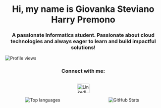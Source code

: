 <h1 align="center">Hi, my name is Giovanka Steviano Harry Premono</h1>
<h3 align="center">A passionate Informatics student. Passionate about cloud technologies and always eager to learn and build impactful solutions!</h3>

<p align="left">
  <img src="https://komarev.com/ghpvc/?username=gio71220924&label=Profile%20views&color=0e75b6&style=flat" alt="Profile views" />
</p>

<h3 align="center">Connect with me:</h3>
<div style="display: flex; justify-content: center; align-items: center;">
  <p>
    <a href="https://www.linkedin.com/in/giohp" target="blank">
      <img align="center" src="https://raw.githubusercontent.com/rahuldkjain/github-profile-readme-generator/master/src/images/icons/Social/linked-in-alt.svg" alt="LinkedIn" height="30" width="40" />
    </a>
  </p>
</div>

<div style="display: flex; justify-content: center; align-items: flex-start; gap: 20px;">
  <div style="flex: 1; text-align: center;">
    <img src="https://github-readme-stats.vercel.app/api/top-langs/?username=Gio71220924&theme=monokai&show_icons=true&hide_border=true&layout=compact" alt="Top languages" />
  </div>
  <div style="flex: 1; text-align: center;">
    <img src="https://github-readme-stats.vercel.app/api?username=Gio71220924&theme=monokai&show_icons=true&hide_border=true&count_private=true" alt="GitHub Stats" />
  </div>
</div>
